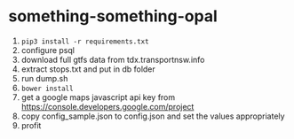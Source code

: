 # something-something-opal

1. `pip3 install -r requirements.txt`
2. configure psql
2. download full gtfs data from tdx.transportnsw.info
3. extract stops.txt and put in db folder
4. run dump.sh
5. `bower install`
5. get a google maps javascript api key from https://console.developers.google.com/project
5. copy config_sample.json to config.json and set the values appropriately
6. profit
